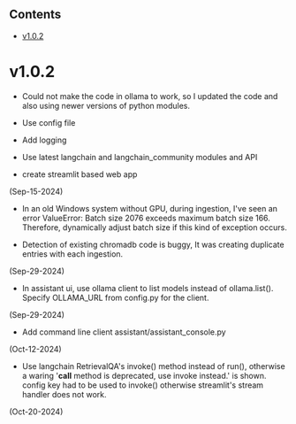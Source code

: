 ## Contents
<!-- TOC -->

- [v1.0.2](#v102)

<!-- /TOC -->

# v1.0.2

* Could not make the code in ollama to work, so I updated the code and also
using newer versions of python modules. 

* Use config file 

* Add logging

* Use latest langchain and langchain_community modules and API

* create streamlit based web app

(Sep-15-2024)

* In an old Windows system without GPU, during ingestion, I've seen an error
ValueError: Batch size 2076 exceeds maximum batch size 166. Therefore,
dynamically adjust batch size if this kind of exception occurs.

* Detection of existing chromadb code is buggy, It was creating duplicate
entries with each ingestion.

(Sep-29-2024)

* In assistant ui, use ollama client to list models instead of ollama.list().
Specify OLLAMA_URL from config.py for the client.

(Sep-29-2024)

* Add command line client assistant/assistant_console.py

(Oct-12-2024)

* Use langchain RetrievalQA's invoke() method instead of run(), otherwise 
a waring '__call__ method is deprecated, use invoke instead.' is shown.
config key had to be used to invoke() otherwise streamlit's stream handler
does not work.

(Oct-20-2024)



